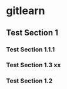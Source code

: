 # gitlearn

## Test Section 1


### Test Section 1.1.1



### Test Section 1.3 xx

### Test Section 1.2

